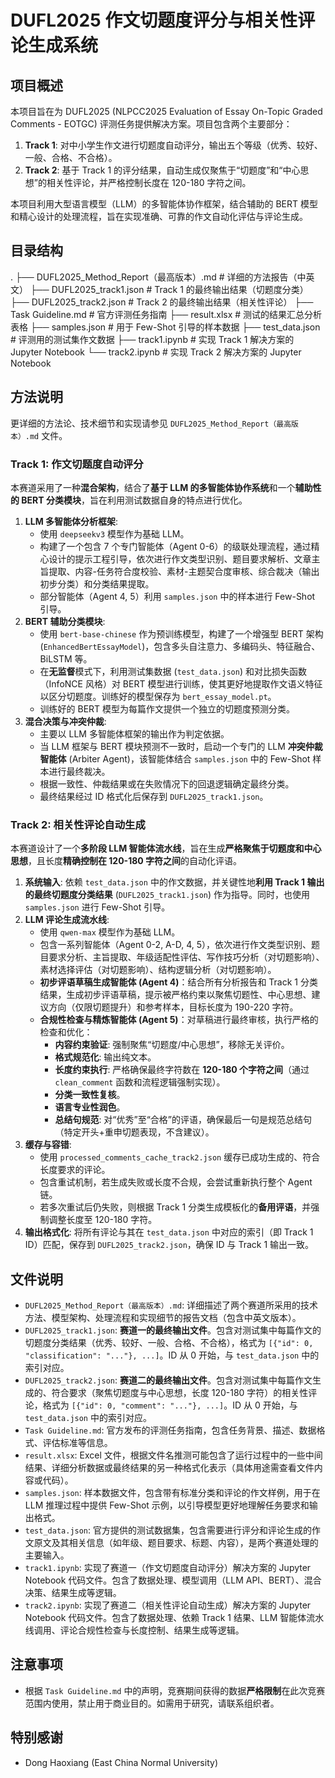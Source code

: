 # DUFL2025 作文切题度评分与相关性评论生成系统

## 项目概述

本项目旨在为 DUFL2025 (NLPCC2025 Evaluation of Essay On-Topic Graded Comments - EOTGC) 评测任务提供解决方案。项目包含两个主要部分：

1.  **Track 1**: 对中小学生作文进行切题度自动评分，输出五个等级（优秀、较好、一般、合格、不合格）。
2.  **Track 2**: 基于 Track 1 的评分结果，自动生成仅聚焦于“切题度”和“中心思想”的相关性评论，并严格控制长度在 120-180 字符之间。

本项目利用大型语言模型（LLM）的多智能体协作框架，结合辅助的 BERT 模型和精心设计的处理流程，旨在实现准确、可靠的作文自动化评估与评论生成。

## 目录结构
.
├── DUFL2025_Method_Report（最高版本）.md # 详细的方法报告（中英文）
├── DUFL2025_track1.json # Track 1 的最终输出结果（切题度分类）
├── DUFL2025_track2.json # Track 2 的最终输出结果（相关性评论）
├── Task Guideline.md # 官方评测任务指南
├── result.xlsx # 测试的结果汇总分析表格
├── samples.json # 用于 Few-Shot 引导的样本数据
├── test_data.json # 评测用的测试集作文数据
├── track1.ipynb # 实现 Track 1 解决方案的 Jupyter Notebook
└── track2.ipynb # 实现 Track 2 解决方案的 Jupyter Notebook

## 方法说明

更详细的方法论、技术细节和实现请参见 `DUFL2025_Method_Report（最高版本）.md` 文件。

### Track 1: 作文切题度自动评分

本赛道采用了一种**混合架构**，结合了**基于 LLM 的多智能体协作系统**和一个**辅助性的 BERT 分类模块**，旨在利用测试数据自身的特点进行优化。

1.  **LLM 多智能体分析框架**:
    *   使用 `deepseekv3` 模型作为基础 LLM。
    *   构建了一个包含 7 个专门智能体（Agent 0-6）的级联处理流程，通过精心设计的提示工程引导，依次进行作文类型识别、题目要求解析、文章主旨提取、内容-任务符合度校验、素材-主题契合度审核、综合裁决（输出初步分类）和分类结果提取。
    *   部分智能体（Agent 4, 5）利用 `samples.json` 中的样本进行 Few-Shot 引导。
2.  **BERT 辅助分类模块**:
    *   使用 `bert-base-chinese` 作为预训练模型，构建了一个增强型 BERT 架构 (`EnhancedBertEssayModel`)，包含多头自注意力、多编码头、特征融合、BiLSTM 等。
    *   在**无监督**模式下，利用测试集数据 (`test_data.json`) 和对比损失函数（InfoNCE 风格）对 BERT 模型进行训练，使其更好地提取作文语义特征以区分切题度。训练好的模型保存为 `bert_essay_model.pt`。
    *   训练好的 BERT 模型为每篇作文提供一个独立的切题度预测分类。
3.  **混合决策与冲突仲裁**:
    *   主要以 LLM 多智能体框架的输出作为判定依据。
    *   当 LLM 框架与 BERT 模块预测不一致时，启动一个专门的 LLM **冲突仲裁智能体** (Arbiter Agent)，该智能体结合 `samples.json` 中的 Few-Shot 样本进行最终裁决。
    *   根据一致性、仲裁结果或在失败情况下的回退逻辑确定最终分类。
    *   最终结果经过 ID 格式化后保存到 `DUFL2025_track1.json`。

### Track 2: 相关性评论自动生成

本赛道设计了一个**多阶段 LLM 智能体流水线**，旨在生成**严格聚焦于切题度和中心思想**，且长度**精确控制在 120-180 字符之间**的自动化评语。

1.  **系统输入**: 依赖 `test_data.json` 中的作文数据，并关键性地**利用 Track 1 输出的最终切题度分类结果** (`DUFL2025_track1.json`) 作为指导。同时，也使用 `samples.json` 进行 Few-Shot 引导。
2.  **LLM 评论生成流水线**:
    *   使用 `qwen-max` 模型作为基础 LLM。
    *   包含一系列智能体（Agent 0-2, A-D, 4, 5），依次进行作文类型识别、题目要求分析、主旨提取、年级适配性评估、写作技巧分析（对切题影响）、素材选择评估（对切题影响）、结构逻辑分析（对切题影响）。
    *   **初步评语草稿生成智能体 (Agent 4)**：结合所有分析报告和 Track 1 分类结果，生成初步评语草稿，提示被严格约束以聚焦切题性、中心思想、建议方向（仅限切题提升）和参考样本，目标长度为 190-220 字符。
    *   **合规性检查与精炼智能体 (Agent 5)**：对草稿进行最终审核，执行严格的检查和优化：
        *   **内容约束验证**: 强制聚焦“切题度/中心思想”，移除无关评价。
        *   **格式规范化**: 输出纯文本。
        *   **长度约束执行**: 严格确保最终字符数在 **120-180 个字符之间**（通过 `clean_comment` 函数和流程逻辑强制实现）。
        *   **分类一致性复核**。
        *   **语言专业性润色**。
        *   **总结句规范**: 对“优秀”至“合格”的评语，确保最后一句是规范总结句（特定开头+重申切题表现，不含建议）。
3.  **缓存与容错**:
    *   使用 `processed_comments_cache_track2.json` 缓存已成功生成的、符合长度要求的评论。
    *   包含重试机制，若生成失败或长度不合规，会尝试重新执行整个 Agent 链。
    *   若多次重试后仍失败，则根据 Track 1 分类生成模板化的**备用评语**，并强制调整长度至 120-180 字符。
4.  **输出格式化**: 将所有评论与其在 `test_data.json` 中对应的索引（即 Track 1 ID）匹配，保存到 `DUFL2025_track2.json`，确保 ID 与 Track 1 输出一致。

## 文件说明

*   `DUFL2025_Method_Report（最高版本）.md`: 详细描述了两个赛道所采用的技术方法、模型架构、处理流程和实现细节的报告文档（包含中英文版本）。
*   `DUFL2025_track1.json`: **赛道一的最终输出文件**。包含对测试集中每篇作文的切题度分类结果（优秀、较好、一般、合格、不合格），格式为 `[{"id": 0, "classification": "..."}, ...]`。ID 从 0 开始，与 `test_data.json` 中的索引对应。
*   `DUFL2025_track2.json`: **赛道二的最终输出文件**。包含对测试集中每篇作文生成的、符合要求（聚焦切题度与中心思想，长度 120-180 字符）的相关性评论，格式为 `[{"id": 0, "comment": "..."}, ...]`。ID 从 0 开始，与 `test_data.json` 中的索引对应。
*   `Task Guideline.md`: 官方发布的评测任务指南，包含任务背景、描述、数据格式、评估标准等信息。
*   `result.xlsx`: Excel 文件，根据文件名推测可能包含了运行过程中的一些中间结果、详细分析数据或最终结果的另一种格式化表示（具体用途需查看文件内容或代码）。
*   `samples.json`: 样本数据文件，包含带有标准分类和评论的作文样例，用于在 LLM 推理过程中提供 Few-Shot 示例，以引导模型更好地理解任务要求和输出格式。
*   `test_data.json`: 官方提供的测试数据集，包含需要进行评分和评论生成的作文原文及其相关信息（如年级、题目要求、标题、内容），是两个赛道处理的主要输入。
*   `track1.ipynb`: 实现了赛道一（作文切题度自动评分）解决方案的 Jupyter Notebook 代码文件。包含了数据处理、模型调用（LLM API、BERT）、混合决策、结果生成等逻辑。
*   `track2.ipynb`: 实现了赛道二（相关性评论自动生成）解决方案的 Jupyter Notebook 代码文件。包含了数据处理、依赖 Track 1 结果、LLM 智能体流水线调用、评论合规性检查与长度控制、结果生成等逻辑。

## 注意事项

*   根据 `Task Guideline.md` 中的声明，竞赛期间获得的数据**严格限制**在此次竞赛范围内使用，禁止用于商业目的。如需用于研究，请联系组织者。

## 特别感谢

*   Dong Haoxiang (East China Normal University)
